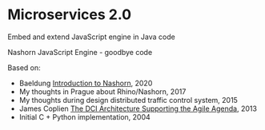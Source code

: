 # Microservices 2.0

Embed and extend JavaScript engine in Java code

Nashorn JavaScript Engine - goodbye code

Based on:
- Baeldung [Introduction to Nashorn](https://www.baeldung.com/java-nashorn), 2020
- My thoughts in Prague about Rhino/Nashorn, 2017
- My thoughts during design distributed traffic control system, 2015
- James Coplien [The DCI Architecture Supporting the Agile Agenda](https://www.youtube.com/watch?v=SxHqhDT9WGI), 2013
- Initial C + Python implementation, 2004
